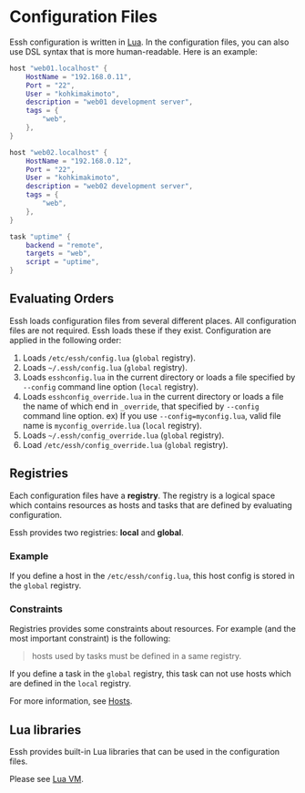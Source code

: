 #  Configuration Files

Essh configuration is written in [Lua](https://www.lua.org/). In the configuration files, you can also use DSL syntax that is more human-readable. Here is an example:

```lua
host "web01.localhost" {
    HostName = "192.168.0.11",
    Port = "22",
    User = "kohkimakimoto",
    description = "web01 development server",
    tags = {
        "web",
    },
}

host "web02.localhost" {
    HostName = "192.168.0.12",
    Port = "22",
    User = "kohkimakimoto",
    description = "web02 development server",
    tags = {
        "web",
    },
}

task "uptime" {
    backend = "remote",
    targets = "web",
    script = "uptime",
}
```

## Evaluating Orders

Essh loads configuration files from several different places. All configuration files are not required. Essh loads these if they exist. Configuration are applied in the following order:

1. Loads `/etc/essh/config.lua` (`global` registry).
1. Loads `~/.essh/config.lua` (`global` registry).
1. Loads `esshconfig.lua` in the current directory or loads a file specified by `--config` command line option (`local` registry).
1. Loads `esshconfig_override.lua` in the current directory or loads a file the name of which end in `_override`, that specified by `--config` command line option. ex) If you use `--config=myconfig.lua`, valid file name is `myconfig_override.lua` (`local` registry).
1. Loads `~/.essh/config_override.lua` (`global` registry).
1. Load `/etc/essh/config_override.lua` (`global` registry).

## Registries

Each configuration files have a **registry**. The registry is a logical space which contains resources as hosts and tasks that are defined by evaluating configuration.

Essh provides two registries: **local** and **global**.

### Example

If you define a host in the `/etc/essh/config.lua`, this host config is stored in the `global` registry.

### Constraints

Registries provides some constraints about resources. For example (and the most important constraint) is the following:

> hosts used by tasks must be defined in a same registry.

If you define a task in the `global` registry, this task can not use hosts which are defined in the `local` registry.

For more information, see [Hosts](hosts.md).

## Lua libraries

Essh provides built-in Lua libraries that can be used in the configuration files.

Please see [Lua VM](lua-vm.md).
